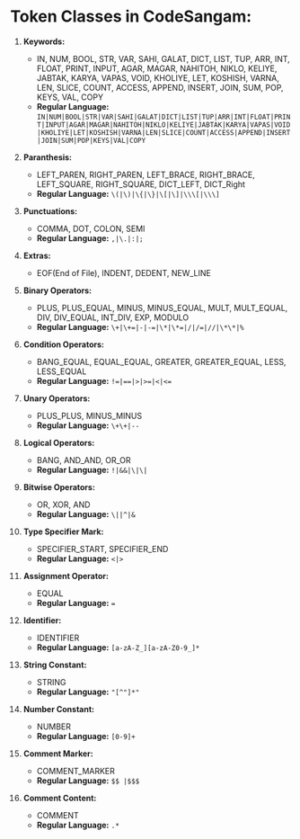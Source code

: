 # Token Classes in CodeSangam:

1. **Keywords:**
   - IN, NUM, BOOL, STR, VAR, SAHI, GALAT, DICT, LIST, TUP, ARR, INT, FLOAT, PRINT, INPUT, AGAR, MAGAR, NAHITOH, NIKLO, KELIYE, JABTAK, KARYA, VAPAS, VOID, KHOLIYE, LET, KOSHISH, VARNA, LEN, SLICE, COUNT, ACCESS, APPEND, INSERT, JOIN, SUM, POP, KEYS, VAL, COPY
   - **Regular Language:** `IN|NUM|BOOL|STR|VAR|SAHI|GALAT|DICT|LIST|TUP|ARR|INT|FLOAT|PRINT|INPUT|AGAR|MAGAR|NAHITOH|NIKLO|KELIYE|JABTAK|KARYA|VAPAS|VOID|KHOLIYE|LET|KOSHISH|VARNA|LEN|SLICE|COUNT|ACCESS|APPEND|INSERT|JOIN|SUM|POP|KEYS|VAL|COPY`

2. **Paranthesis:**
   - LEFT_PAREN, RIGHT_PAREN, LEFT_BRACE, RIGHT_BRACE, LEFT_SQUARE, RIGHT_SQUARE, DICT_LEFT, DICT_Right
   - **Regular Language:** `\(|\)|\{|\}|\[|\]|\\\[|\\\]`

3. **Punctuations:**
   - COMMA, DOT, COLON, SEMI
   - **Regular Language:** `,|\.|:|;`

4. **Extras:**
   - EOF(End of File), INDENT, DEDENT, NEW_LINE

5. **Binary Operators:**
   - PLUS, PLUS_EQUAL, MINUS, MINUS_EQUAL, MULT, MULT_EQUAL, DIV, DIV_EQUAL, INT_DIV, EXP, MODULO
   - **Regular Language:** `\+|\+=|-|-=|\*|\*=|/|/=|//|\*\*|%`

6. **Condition Operators:**
   - BANG_EQUAL, EQUAL_EQUAL, GREATER, GREATER_EQUAL, LESS, LESS_EQUAL
   - **Regular Language:** `!=|==|>|>=|<|<=`

7. **Unary Operators:**
   - PLUS_PLUS, MINUS_MINUS
   - **Regular Language:** `\+\+|--`

8. **Logical Operators:**
   - BANG, AND_AND, OR_OR
   - **Regular Language:** `!|&&|\|\|`

9. **Bitwise Operators:**
   - OR, XOR, AND
   - **Regular Language:** `\||^|&`

10. **Type Specifier Mark:**
    - SPECIFIER_START, SPECIFIER_END
    - **Regular Language:** `<|>`

11. **Assignment Operator:**
    - EQUAL
    - **Regular Language:** `=`

12. **Identifier:**
    - IDENTIFIER
    - **Regular Language:** `[a-zA-Z_][a-zA-Z0-9_]*`

13. **String Constant:**
    - STRING
    - **Regular Language:** `"[^"]*"`

14. **Number Constant:**
    - NUMBER
    - **Regular Language:** `[0-9]+`

15. **Comment Marker:**
    - COMMENT_MARKER
    - **Regular Language:** `$$ |$$$`

16. **Comment Content:**
    - COMMENT
    - **Regular Language:** `.*`


